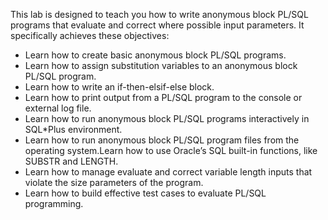 This lab is designed to teach you how to write anonymous block PL/SQL programs that evaluate and correct where possible input parameters. It specifically achieves these objectives:
<ul>
  <li>Learn how to create basic anonymous block PL/SQL programs.</li>
  <li>Learn how to assign substitution variables to an anonymous block PL/SQL program.</li>
  <li>Learn how to write an if-then-elsif-else block.</li>
  <li>Learn how to print output from a PL/SQL program to the console or external log file.</li>
  <li>Learn how to run anonymous block PL/SQL programs interactively in SQL*Plus environment.</li>
  <li>Learn how to run anonymous block PL/SQL program files from the operating system.Learn how to use Oracle’s SQL built-in functions, like SUBSTR and LENGTH.</li>
  <li>Learn how to manage evaluate and correct variable length inputs that violate the size parameters of the program.</li>
  <li>Learn how to build effective test cases to evaluate PL/SQL programming.</li>
</ul>
